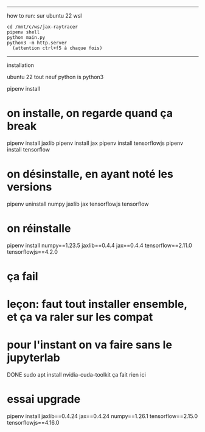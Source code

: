 --------------------------
how to run:
sur ubuntu 22 wsl

    cd /mnt/c/ws/jax-raytracer
    pipenv shell
    python main.py
    python3 -m http.server
      (attention ctrl+f5 à chaque fois)
-------------------------------------
installation

ubuntu 22 tout neuf
python is python3

pipenv install

# on installe, on regarde quand ça break
pipenv install jaxlib
pipenv install jax
pipenv install tensorflowjs
pipenv install tensorflow

# on désinstalle, en ayant noté les versions
pipenv uninstall numpy jaxlib jax tensorflowjs tensorflow

# on réinstalle
pipenv install numpy==1.23.5 jaxlib==0.4.4 jax==0.4.4 tensorflow==2.11.0 tensorflowjs==4.2.0

# ça fail
#   leçon: faut tout installer ensemble, et ça va raler sur les compat
#   pour l'instant on va faire sans le jupyterlab

DONE
sudo apt install nvidia-cuda-toolkit
ça fait rien ici

# essai upgrade
pipenv install jaxlib==0.4.24 jax==0.4.24 numpy==1.26.1 tensorflow==2.15.0 tensorflowjs==4.16.0
    
    
    
    